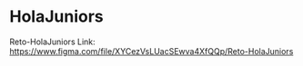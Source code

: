 # HolaJuniors
Reto-HolaJuniors
Link: https://www.figma.com/file/XYCezVsLUacSEwva4XfQQp/Reto-HolaJuniors
